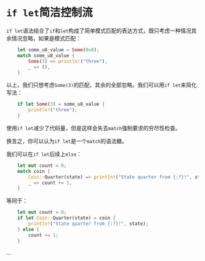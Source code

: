# `if let`简洁控制流

`if let`语法结合了`if`和`let`构成了简单模式匹配的表达方式，既只考虑一种情况其余情况忽略，如果是模式匹配：

```rust
    let some_u8_value = Some(0u8);
    match some_u8_value {
        Some(3) => println!("three"),
        _ => (),
    }
```

以上，我们只想考虑`Some(3)`的匹配，其余的全部忽略。我们可以用`if let`来简化写法：

```rust
    if let Some(3) = some_u8_value {
        println!("three");
    }
```

使用`if let`减少了代码量，但是这样会失去`match`强制要求的穷尽性检查。

换言之，你可以认为`if let`是一个`match`的语法糖。

我们可以在`if let`后续上`else`：

```rust
    let mut count = 0;
    match coin {
        Coin::Quarter(state) => println!("State quarter from {:?}!", state),
        _ => count += 1,
    }
```

等同于：

```rust
    let mut count = 0;
    if let Coin::Quarter(state) = coin {
        println!("State quarter from {:?}!", state);
    } else {
        count += 1;
    }
```

...
